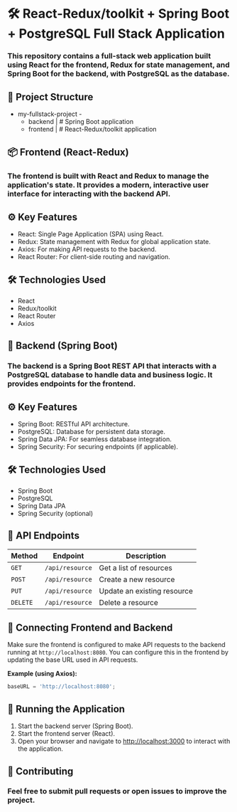 # 🛠️ **React-Redux/toolkit + Spring Boot + PostgreSQL Full Stack Application**


### This repository contains a full-stack web application built using React for the frontend, Redux for state management, and Spring Boot for the backend, with PostgreSQL as the database.




## 📁 Project Structure

- my-fullstack-project -
     - backend  |  # Spring Boot application
     - frontend |  # React-Redux/toolkit application




## 📦 Frontend (React-Redux)

### The frontend is built with React and Redux to manage the application's state. It provides a modern, interactive user interface for interacting with the backend API.

## ⚙️ Key Features
- React: Single Page Application (SPA) using React.
- Redux: State management with Redux for global application state.
- Axios: For making API requests to the backend.
- React Router: For client-side routing and navigation.

  
## 🛠️ Technologies Used
- React
- Redux/toolkit
- React Router
- Axios

  
## 🔧 Backend (Spring Boot)

### The backend is a Spring Boot REST API that interacts with a PostgreSQL database to handle data and business logic. It provides endpoints for the frontend.

## ⚙️ Key Features
- Spring Boot: RESTful API architecture.
- PostgreSQL: Database for persistent data storage.
- Spring Data JPA: For seamless database integration.
- Spring Security: For securing endpoints (if applicable).

  
## 🛠️ Technologies Used
- Spring Boot
- PostgreSQL
- Spring Data JPA
- Spring Security (optional)


## 🔗 API Endpoints

| Method   | Endpoint         | Description                  |
|----------|------------------|------------------------------|
| `GET`    | `/api/resource`   | Get a list of resources       |
| `POST`   | `/api/resource`   | Create a new resource         |
| `PUT`    | `/api/resource`   | Update an existing resource   |
| `DELETE` | `/api/resource`   | Delete a resource             |


## 🔧 Connecting Frontend and Backend

Make sure the frontend is configured to make API requests to the backend running at `http://localhost:8080`. You can configure this in the frontend by updating the base URL used in API requests.

**Example (using Axios):**

```javascript
baseURL = 'http://localhost:8080';
```


## 🚀 Running the Application

1. Start the backend server (Spring Boot).
2. Start the frontend server (React).
3. Open your browser and navigate to [http://localhost:3000](http://localhost:3000) to interact with the application.


## 🤝 Contributing
### Feel free to submit pull requests or open issues to improve the project.
